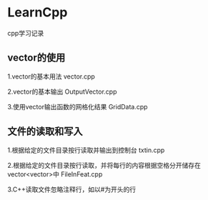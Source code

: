 # LearnCpp

cpp学习记录

## vector的使用

1.vector的基本用法       vector.cpp

2.vector的基本输出        OutputVector.cpp

3.使用vector输出函数的网格化结果       GridData.cpp

## 文件的读取和写入

1.根据给定的文件目录按行读取并输出到控制台 		txtin.cpp

2.根据给定的文件目录按行读取，并将每行的内容根据空格分开储存在vector<vector<double>>中      FileInFeat.cpp

3.C++读取文件忽略注释行，如以#为开头的行